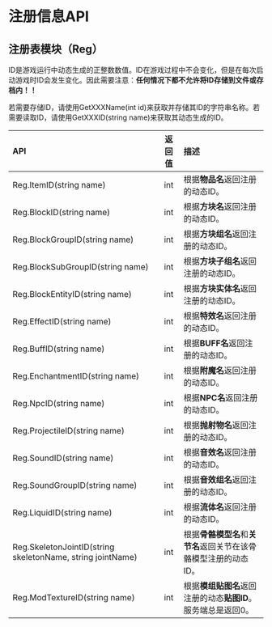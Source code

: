 # 注册信息API

## 注册表模块（Reg）

ID是游戏运行中动态生成的正整数数值。ID在游戏过程中不会变化，但是在每次启动游戏时ID会发生变化。因此需要注意：**任何情况下都不允许将ID存储到文件或存档内！！**

若需要存储ID，请使用GetXXXName\(int id\)来获取并存储其ID的字符串名称。若需要读取ID，请使用GetXXXID\(string name\)来获取其动态生成的ID。

| API | 返回值 | 描述 |
| :--- | :---: | :--- |
| Reg.ItemID\(string name\) | int | 根据**物品名**返回注册的动态ID。 |
| Reg.BlockID\(string name\) | int | 根据**方块名**返回注册的动态ID。 |
| Reg.BlockGroupID\(string name\) | int | 根据**方块组名**返回注册的动态ID。 |
| Reg.BlockSubGroupID\(string name\) | int | 根据**方块子组名**返回注册的动态ID。 |
| Reg.BlockEntityID\(string name\) | int | 根据**方块实体名**返回注册的动态ID。 |
| Reg.EffectID\(string name\) | int | 根据**特效名**返回注册的动态ID。 |
| Reg.BuffID\(string name\) | int | 根据**BUFF名**返回注册的动态ID。 |
| Reg.EnchantmentID\(string name\) | int | 根据**附魔名**返回注册的动态ID。 |
| Reg.NpcID\(string name\) | int | 根据**NPC名**返回注册的动态ID。 |
| Reg.ProjectileID\(string name\) | int | 根据**抛射物名**返回注册的动态ID。 |
| Reg.SoundID\(string name\) | int | 根据**音效名**返回注册的动态ID。 |
| Reg.SoundGroupID\(string name\) | int | 根据**音效组名**返回注册的动态ID。 |
| Reg.LiquidID\(string name\) | int | 根据**流体名**返回注册的动态ID。 |
| Reg.SkeletonJointID\(string skeletonName, string jointName\) | int | 根据**骨骼模型名**和**关节名**返回关节在该骨骼模型注册的动态ID。 |
| Reg.ModTextureID\(string name\) | int | 根据**模组贴图名**返回注册的动态**贴图ID**。服务端总是返回0。 |



